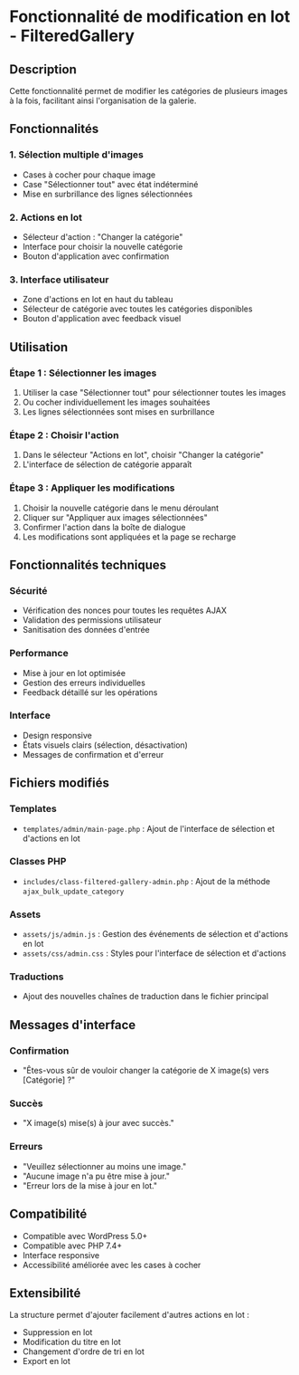 # Fonctionnalité de modification en lot - FilteredGallery

## Description

Cette fonctionnalité permet de modifier les catégories de plusieurs images à la fois, facilitant ainsi l'organisation de la galerie.

## Fonctionnalités

### 1. Sélection multiple d'images
- Cases à cocher pour chaque image
- Case "Sélectionner tout" avec état indéterminé
- Mise en surbrillance des lignes sélectionnées

### 2. Actions en lot
- Sélecteur d'action : "Changer la catégorie"
- Interface pour choisir la nouvelle catégorie
- Bouton d'application avec confirmation

### 3. Interface utilisateur
- Zone d'actions en lot en haut du tableau
- Sélecteur de catégorie avec toutes les catégories disponibles
- Bouton d'application avec feedback visuel

## Utilisation

### Étape 1 : Sélectionner les images
1. Utiliser la case "Sélectionner tout" pour sélectionner toutes les images
2. Ou cocher individuellement les images souhaitées
3. Les lignes sélectionnées sont mises en surbrillance

### Étape 2 : Choisir l'action
1. Dans le sélecteur "Actions en lot", choisir "Changer la catégorie"
2. L'interface de sélection de catégorie apparaît

### Étape 3 : Appliquer les modifications
1. Choisir la nouvelle catégorie dans le menu déroulant
2. Cliquer sur "Appliquer aux images sélectionnées"
3. Confirmer l'action dans la boîte de dialogue
4. Les modifications sont appliquées et la page se recharge

## Fonctionnalités techniques

### Sécurité
- Vérification des nonces pour toutes les requêtes AJAX
- Validation des permissions utilisateur
- Sanitisation des données d'entrée

### Performance
- Mise à jour en lot optimisée
- Gestion des erreurs individuelles
- Feedback détaillé sur les opérations

### Interface
- Design responsive
- États visuels clairs (sélection, désactivation)
- Messages de confirmation et d'erreur

## Fichiers modifiés

### Templates
- `templates/admin/main-page.php` : Ajout de l'interface de sélection et d'actions en lot

### Classes PHP
- `includes/class-filtered-gallery-admin.php` : Ajout de la méthode `ajax_bulk_update_category`

### Assets
- `assets/js/admin.js` : Gestion des événements de sélection et d'actions en lot
- `assets/css/admin.css` : Styles pour l'interface de sélection et d'actions

### Traductions
- Ajout des nouvelles chaînes de traduction dans le fichier principal

## Messages d'interface

### Confirmation
- "Êtes-vous sûr de vouloir changer la catégorie de X image(s) vers [Catégorie] ?"

### Succès
- "X image(s) mise(s) à jour avec succès."

### Erreurs
- "Veuillez sélectionner au moins une image."
- "Aucune image n'a pu être mise à jour."
- "Erreur lors de la mise à jour en lot."

## Compatibilité

- Compatible avec WordPress 5.0+
- Compatible avec PHP 7.4+
- Interface responsive
- Accessibilité améliorée avec les cases à cocher

## Extensibilité

La structure permet d'ajouter facilement d'autres actions en lot :
- Suppression en lot
- Modification du titre en lot
- Changement d'ordre de tri en lot
- Export en lot 